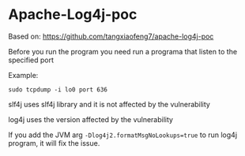 # Apache-Log4j-poc

Based on: https://github.com/tangxiaofeng7/apache-log4j-poc

Before you run the program you need run a programa that listen to the specified port

Example:
```
sudo tcpdump -i lo0 port 636
```

slf4j uses slf4j library and it is not affected by the vulnerability

log4j uses the version affected by the vulnerability

If you add the JVM arg `-Dlog4j2.formatMsgNoLookups=true` to run log4j program, it will fix the issue.
